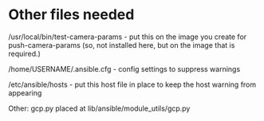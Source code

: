 # Other files needed

/usr/local/bin/test-camera-params - put this on the image you create for push-camera-params (so, not installed here, but on the image that is required.)

/home/USERNAME/.ansible.cfg - config settings to suppress warnings

/etc/ansible/hosts - put this host file in place to keep the host warning from appearing

Other: gcp.py placed at lib/ansible/module_utils/gcp.py